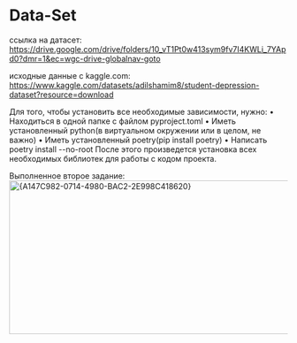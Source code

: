 # Data-Set
ссылка на датасет: https://drive.google.com/drive/folders/10_vT1Pt0w413sym9fv7I4KWLi_7YApd0?dmr=1&ec=wgc-drive-globalnav-goto

исходные данные с kaggle.com: https://www.kaggle.com/datasets/adilshamim8/student-depression-dataset?resource=download

Для того, чтобы установить все необходимые зависимости, нужно:
• Находиться в одной папке с файлом pyproject.toml
• Иметь установленный python(в виртуальном окружении или в целом, не важно)
• Иметь установленный poetry(pip install poetry)
• Написать poetry install --no-root
После этого произведется установка всех необходимых библиотек для работы с кодом проекта.

Выполненное второе задание:
<img width="1850" height="278" alt="{A147C982-0714-4980-BAC2-2E998C418620}" src="https://github.com/user-attachments/assets/edc2678a-a906-4d82-b979-312356896179" />
